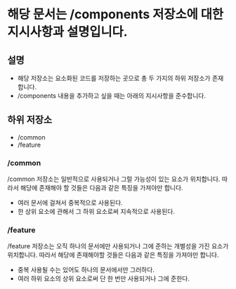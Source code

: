 # 해당 문서는 /components 저장소에 대한 지시사항과 설명입니다.

## 설명
* 해당 저장소는 요소화된 코드를 저장하는 곳으로 총 두 가지의 하위 저장소가 존재합니다.
* /components 내용을 추가하고 싶을 때는 아래의 지시사항을 준수합니다.

## 하위 저장소
* /common
* /feature

### /common
/common 저장소는 일반적으로 사용되거나 그럴 가능성이 있는 요소가 위치합니다. 따라서 해당에 존재해야 할 것들은 다음과 같은 특징을 가져야만 합니다.
* 여러 문서에 걸쳐서 중복적으로 사용된다.
* 한 상위 요소에 관해서 그 하위 요소로써 지속적으로 사용된다.

### /feature
/feature 저장소는 오직 하나의 문서에만 사용되거나 그에 준하는 개별성을 가진 요소가 위치합니다. 따라서 해당에 존재해야할 것들은 다음과 같은 특징을 가져야만 합니다.
* 중복 사용될 수는 있어도 하나의 문서에서만 그러하다.
* 여러 하위 요소의 상위 요소로써 단 한 번만 사용되거나 그에 준한다.